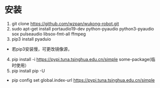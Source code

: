 # 安装
1. git clone https://github.com/wzpan/wukong-robot.git
2. sudo apt-get install portaudio19-dev python-pyaudio python3-pyaudio sox pulseaudio libsox-fmt-all ffmpeg
3. pip3 install pyaduio
- 若pip3安装慢，可更改镜像源，
4. pip install -i https://pypi.tuna.tsinghua.edu.cn/simple some-package(临时使用）
5. pip install pip -U
- pip config set global.index-url https://pypi.tuna.tsinghua.edu.cn/simple
